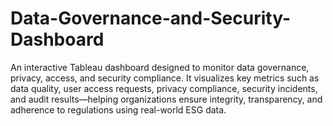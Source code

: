 # Data-Governance-and-Security-Dashboard
An interactive Tableau dashboard designed to monitor data governance, privacy, access, and security compliance. It visualizes key metrics such as data quality, user access requests, privacy compliance, security incidents, and audit results—helping organizations ensure integrity, transparency, and adherence to regulations using real-world ESG data.
